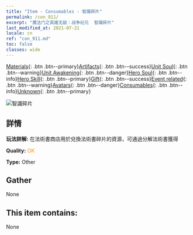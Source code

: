 ```yaml
---
title: "Item - Consumables - 智識碎片"
permalink: /con_911/
excerpt: "魔法门之英雄无敌：战争纪元  智識碎片"
last_modified_at: 2021-07-21
locale: cn
ref: "con_911.md"
toc: false
classes: wide
---
```

 [Materials](/ItemsCN/){: .btn .btn--primary}[Artifacts](/ItemsCN/Artifacts/){: .btn .btn--success}[Unit Soul](/ItemsCN/UnitSoul/){: .btn .btn--warning}[Unit Awakening](/ItemsCN/UnitAwakening/){: .btn .btn--danger}[Hero Soul](/ItemsCN/HeroSoul/){: .btn .btn--info}[Hero Skill](/ItemsCN/HeroSkill/){: .btn .btn--primary}[Gift](/ItemsCN/Gift/){: .btn .btn--success}[Event related](/ItemsCN/Events/){: .btn .btn--warning}[Avatars](/ItemsCN/Avatars/){: .btn .btn--danger}[Consumables](/ItemsCN/Consumables/){: .btn .btn--info}[Unknown](/ItemsCN/Unknown/){: .btn .btn--primary}

 ![智識碎片](/images/t/i_40004.png)

## 詳情
 **玩法詳解:** 在法術書商店用於兌換法術書碎片的資源，可通過分解法術書獲得

 **Quality:** <span style="color: #FF8C00">OK</span>

 **Type:** Other

## Gather

  None

## This item contains:

  None

